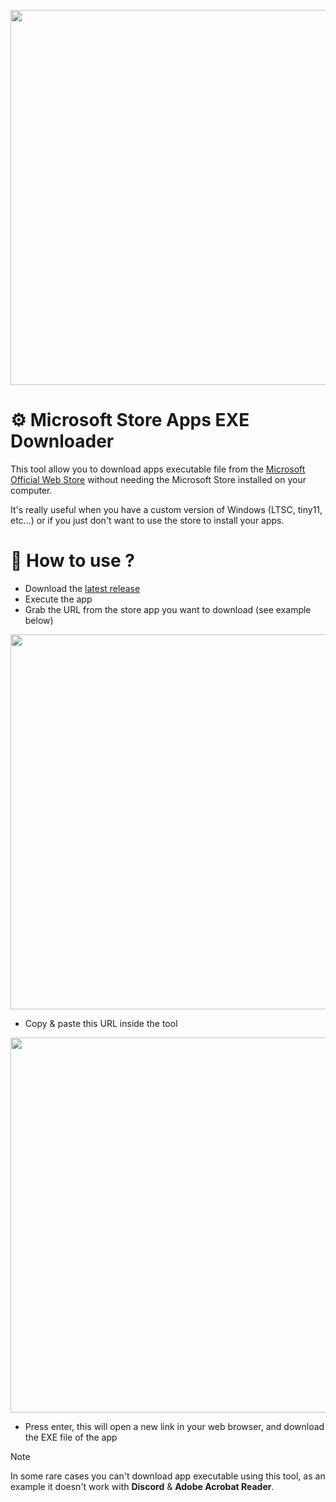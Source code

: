 <p align="center">
  <img src="https://github.com/K3rhos/Microsoft-Store-Apps-Direct-Downloader/assets/30273537/bea6a888-2214-4f56-8abe-a8c29ad81be4" width="600" />
</p>

# ⚙️ Microsoft Store Apps EXE Downloader

This tool allow you to download apps executable file from the [Microsoft Official Web Store](https://apps.microsoft.com/) without needing the Microsoft Store installed on your computer.

It's really useful when you have a custom version of Windows (LTSC, tiny11, etc...) or if you just don't want to use the store to install your apps.

# 📑 How to use ?

- Download the [latest release](https://github.com/K3rhos/Microsoft-Store-Apps-Direct-Downloader/releases)
- Execute the app
- Grab the URL from the store app you want to download (see example below)

<img src="https://github.com/K3rhos/Microsoft-Store-Apps-Direct-Downloader/assets/30273537/d308b5e1-c1c8-4a16-9f2e-fa52304a7eab" width="600" />

- Copy & paste this URL inside the tool

<img src="https://github.com/K3rhos/Microsoft-Store-Apps-Direct-Downloader/assets/30273537/f0aded28-bb5e-43ea-9999-7e9c65e32126" width="600" />

- Press enter, this will open a new link in your web browser, and download the EXE file of the app

> [!NOTE]
> In some rare cases you can't download app executable using this tool, as an example it doesn't work with **Discord** & **Adobe Acrobat Reader**.
